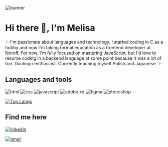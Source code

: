 ![banner](https://user-images.githubusercontent.com/76968122/171160406-b7fc6ff6-aff9-4b2e-a350-20a2ee9ecc5a.png)

# Hi there 👋, I'm Melisa

✨ I'm passionate about languages and technology. I started coding in C as a hobby and now I'm taking formal education as a frontend developer at Noroff. For now, I'm fully focused on mastering JavaScript, but I'd love to resume coding in a backend language at some point because it was a lot of fun. Duolingo enthusiast. Currently teaching myself Polish and Japanese. ✨

## Languages and tools

![html](https://img.shields.io/badge/HTML5-E34F26?style=for-the-badge&logo=html5&logoColor=white)
![css](https://img.shields.io/badge/CSS3-1572B6?style=for-the-badge&logo=css3&logoColor=white)
![javascript](https://img.shields.io/badge/JavaScript-323330?style=for-the-badge&logo=javascript&logoColor=F7DF1E)
![adobe xd](https://img.shields.io/badge/Adobe%20XD-470137?style=for-the-badge&logo=Adobe%20XD&logoColor=#FF61F6)
![figma](https://img.shields.io/badge/Figma-F24E1E?style=for-the-badge&logo=figma&logoColor=white)
![photoshop](https://img.shields.io/badge/Adobe%20Photoshop-31A8FF?style=for-the-badge&logo=Adobe%20Photoshop&logoColor=black)

[![Top Langs](https://github-readme-stats.vercel.app/api/top-langs/?username=Melisa-Zorraindo
)](https://github.com/anuraghazra/github-readme-stats)


## Find me here

[![linkedin](https://img.shields.io/badge/LinkedIn-0077B5?style=for-the-badge&logo=linkedin&logoColor=white)](https://www.linkedin.com/in/melisa-zorraindo-81719618b/)

[![gmail](https://img.shields.io/badge/Gmail-D14836?style=for-the-badge&logo=gmail&logoColor=white)](mailto:melisa.zorraindo@gmail.com)



